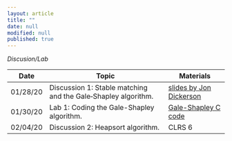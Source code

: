 ```yaml
---
layout: article
title: ""
date: null
modified: null
published: true
---
```


*Discusion/Lab*

Date | Topic | Materials |
-----|---------| --------------------|
01/28/20 | Discussion 1: Stable matching and the Gale‐Shapley algorithm.  |  [slides by Jon Dickerson](http://www.cs.cmu.edu/~arielpro/15896s16/slides/896s16-16.pdf) |
01/30/20 | Lab 1: Coding the Gale-Shapley algorithm.  | [Gale-Shapley C code](https://medium.com/@lsc830621/algorithm-stable-matching-problem-implementation-using-c-b40c6c6fc71a) |
02/04/20 | Discussion 2: Heapsort algorithm.  |  CLRS 6
